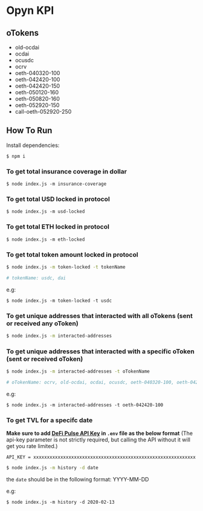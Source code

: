 # Opyn KPI

## oTokens

- old-ocdai
- ocdai
- ocusdc
- ocrv
- oeth-040320-100
- oeth-042420-100
- oeth-042420-150
- oeth-050120-160
- oeth-050820-160
- oeth-052920-150
- call-oeth-052920-250

## How To Run

Install dependencies:
```
$ npm i
```

### To get total insurance coverage in dollar

```
$ node index.js -m insurance-coverage
```

### To get total USD locked in protocol

```
$ node index.js -m usd-locked
```

### To get total ETH locked in protocol

```
$ node index.js -m eth-locked
```

### To get total token amount locked in protocol

```bash
$ node index.js -m token-locked -t tokenName

# tokenName: usdc, dai
```
e.g:
```
$ node index.js -m token-locked -t usdc
```

### To get unique addresses that interacted with all oTokens (sent or received any oToken)

```bash
$ node index.js -m interacted-addresses
```

### To get unique addresses that interacted with a specific oToken (sent or received oToken)

```bash
$ node index.js -m interacted-addresses -t oTokenName

# oTokenName: ocrv, old-ocdai, ocdai, ocusdc, oeth-040320-100, oeth-042420-100, oeth-042420-150, oeth-050120-160, oeth-052920-150, call-oeth-052920-250 or oeth for all oETH token.
```
e.g:
```
$ node index.js -m interacted-addresses -t oeth-042420-100
```

### To get TVL for a specifc date

**Make sure to add [DeFi Pulse API Key](https://data.defipulse.com/) in `.env` file as the below format** (The api-key parameter is not strictly required, but calling the API without it will get you rate limited.)

```
API_KEY = xxxxxxxxxxxxxxxxxxxxxxxxxxxxxxxxxxxxxxxxxxxxxxxxxxxxxxxxxxxx       
```

```bash
$ node index.js -m history -d date
```

the `date` should be in the following format: YYYY-MM-DD

e.g:
```
$ node index.js -m history -d 2020-02-13
```